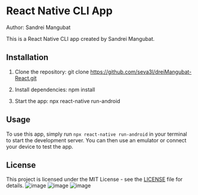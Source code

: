 # React Native CLI App

Author: Sandrei Mangubat

This is a React Native CLI app created by Sandrei Mangubat.

## Installation

1. Clone the repository:
git clone https://github.com/seva3l/dreiMangubat-React.git

2. Install dependencies:
npm install

3. Start the app:
npx react-native run-android


## Usage

To use this app, simply run `npx react-native run-android` in your terminal to start the development server. You can then use an emulator or connect your device to test the app.

## License

This project is licensed under the MIT License - see the [LICENSE](LICENSE) file for details.
![image](https://github.com/seva3l/Basic-React-App/assets/54838442/9a2687eb-977c-49c8-ad47-e7abd09bd73c)
![image](https://github.com/seva3l/Basic-React-App/assets/54838442/ec1f909a-a17f-4520-b434-4ca14653833f)
![image](https://github.com/seva3l/Basic-React-App/assets/54838442/f5c39fe0-c810-4c30-ac1b-c1bdbc79a16e)

